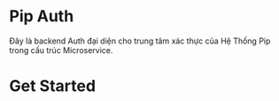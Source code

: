 # Pip Auth

Đây là backend Auth đại diện cho trung tâm xác thực của Hệ Thống Pip trong cấu trúc Microservice.

# Get Started
